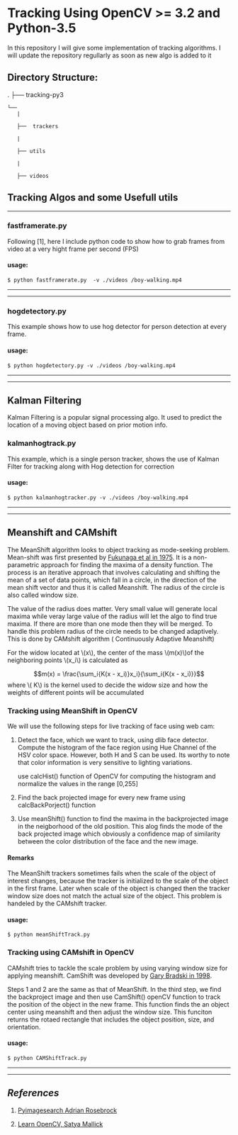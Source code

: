 

# Tracking Using OpenCV >= 3.2 and Python-3.5


In this repository I will give some implementation of tracking algorithms.
I will update the repository regullarly as soon as new algo is added to it


## Directory Structure:

.
├──  tracking-py3 

	└──
	   |
	   
	   ├──  trackers
	   	   
	   | 
	   	   
	   ├── utils
	   
	   | 
	   	   
	   ├── videos
	   
	    
 
 
 
##  Tracking Algos and some Usefull utils
 ---

### fastframerate.py 

Following [1], here I include python code to show how to grab frames from video at a very hight frame per second (FPS)

#### usage: 

	$ python fastframerate.py  -v ./videos /boy-walking.mp4


***
***

### hogdetectory.py

This  example shows how  to use  hog detector for person detection at every frame.

#### usage: 

	$ python hogdetectory.py -v ./videos /boy-walking.mp4
***
***
## Kalman Filtering

Kalman Filtering is a popular signal processing algo. It used to predict the location of a moving object based on prior motion info.

### kalmanhogtrack.py

This example, which is a single person tracker,  shows the use of Kalman Filter for tracking along with Hog detection for correction

#### usage: 

	$ python kalmanhogtracker.py -v ./videos /boy-walking.mp4
	
	
---
---
 
## Meanshift and CAMshift 
 
 The MeanShift algorithm looks to object tracking as mode-seeking problem. Mean-shift was first presented by [Fukunaga et al in 1975](http://ieeexplore.ieee.org/document/1055330/). It is a non-parametric approach for finding the maxima of a density function. The process is an iterative approach that involves calculating and shifting the mean of a set of data points, which fall in a circle, in the direction of the mean shift vector and thus it is called Meanshift. The radius of the circle is also called window size.
 
 The value of the radius does matter. Very small value will generate local maxima while veray large value of the radius will let the algo to find true maxima. If there are more than one mode then they will be merged. To handle this problem radius of the circle needs to be changed adaptively. This is done by CAMshift algorithm ( Continuously Adaptive Meanshift)
 
 For the widow located at \\(x\\), the center of the mass \\(m(x)\\)of the neighboring points  \\(x_i\\) is calculated as 

$$m(x) = \frac{\sum_i{K(x - x_i)}x_i}{\sum_i{K(x - x_i)}}$$
where \\( K\\) is the kernel used to decide the widow size and how the weights of different points will be accumulated


### Tracking using MeanShift in OpenCV
We will use the following steps for live tracking of face using web cam:

1.  Detect the face, which we want to track, using dlib face detector. Compute the histogram of the face region using Hue Channel of the HSV color space. However, both H and S can be used. Its worthy to note that color information is very sensitive to lighting variations.

	use calcHist() function of OpenCV for computing the histogram and normalize the values in the range [0,255] 
 	
 	
 2. Find the back projected image for every new frame using calcBackPorject() function
 
 3. Use meanShift() function to find the maxima in the backprojected image in the neigborhood of the old position. This alog finds the mode of the back projected image which obviously a confidence map of similarity between the color distribution of the face and the new image.
 
 #### Remarks

 The MeanShift trackers sometimes fails when the scale of the object of interest changes, because the tracker is initialized to the scale of the object in the first frame. Later when scale of the object is changed then the tracker window size does not match the actual size of the object. This problem is handeled by the CAMshift tracker.
 
 #### usage: 

	$ python meanShiftTrack.py
	
### Tracking using CAMshift in OpenCV
CAMshift tries to tackle the scale problem by using varying window size for applying meanshift. CamShift was developed by [Gary Bradski in 1998](http://dl.acm.org/citation.cfm?id=836819).

Steps 1 and 2 are the same as that of MeanShift. In the third step, we find the backproject image and then use CamShift() openCV function to track the position of the object in the new frame. This function finds the an object center using meanshift and then adjust the window size. This funciton returns the rotaed rectangle that includes the object position, size, and orientation.

 #### usage: 

	$ python CAMShiftTrack.py
___
___ 


## *References*

1. [Pyimagesearch Adrian Rosebrock](http://www.pyimagesearch.com/)  
 
2.  [Learn OpenCV, Satya Mallick](http://www.learnopencv.com)  
